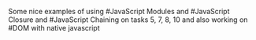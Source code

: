 Some nice examples of using
#JavaScript Modules
and
#JavaScript Closure
and
#JavaScript Chaining
on tasks 5, 7, 8, 10
and also working on
#DOM with native javascript
